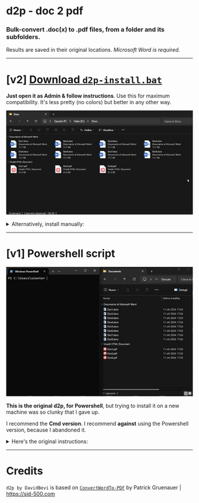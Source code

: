 # d2p - doc 2 pdf
### Bulk-convert .doc(x) to .pdf files, from a folder and its subfolders.
Results are saved in their original locations. *Microsoft Word is required.*

-----

# [v2] [Download `d2p-install.bat`](https://github.com/DavidBevi/d2p/releases/download/v2/d2p-install.bat)
**Just open it as Admin & follow instructions**. Use this for maximum compatibility. It's less pretty (no colors) but better in any other way.

![image](https://github.com/DavidBevi/d2p/blob/main/d2p-v2-demo.gif?raw=true)

<details>
<summary>Alternatively, install manually:</summary>
 
> - dowload the script
> - put it in `<YourDriveLetter>:\Windows\System32\d2p.bat`
> - ensure you have %SystemRoot%\System32 in your system-path or user-path
>   - if you need to add it then ensure to reboot (or log-off-and-on) to enable "d2p" command
</details>

-----

# [v1] Powershell script

![image](https://github.com/DavidBevi/d2p/blob/main/d2p-v1-demo.gif?raw=true)

**This is the original d2p, for Powershell**, but trying to install it on a new machine was so clunky that I gave up.

I recommend the **Cmd version**. I recommend **against** using the Powershell version, because I abandoned it.

<details>
<summary>Here's the original instructions:</summary>
  
> **INSTALLATION**
> - Download [`d2p.psm1`](https://github.com/DavidBevi/d2p/releases/download/v1/d2p.psm1) and save it into `C:\Program Files\WindowsPowerShell\Modules\d2p`.
> 
> **USAGE**
> - Open Powershell and type `d2p ` followed by the folder you want to process.
>   - EXAMPLE: `d2p C:\MyDocuments`
</details>

-----

# Credits
`d2p by DavidBevi` is based on [`ConvertWordTo-PDF`](https://sid-500.com/2020/10/20/powershell-convert-word-documentes-to-pdf-documents/) by Patrick Gruenauer | https://sid-500.com
